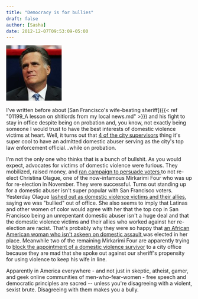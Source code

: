 ```yaml
---
title: "Democracy is for bullies"
draft: false
author: [Sasha]
date: 2012-12-07T09:53:09-05:00
---
```


![](/uploads/2012/12/1508935971-150x150.jpg)

I've written before about [San Francisco's wife-beating sheriff]({{< ref "01199_A lesson on shitlords from my local news.md" >}}) and his fight to stay in office despite being on probation and, you know, not exactly being someone I would trust to have the best interests of domestic violence victims at heart. Well, it turns out that [4 of the city supervisors](http://www.sfgate.com/bayarea/article/Ross-Mirkarimi-to-keep-job-supes-decide-3934169.php) thing it's super cool to have an admitted domestic abuser serving as the city's top law enforcement official...while on probation. 

I'm not the only one who thinks that is a bunch of bullshit. As you would expect, advocates for victims of domestic violence were furious. They mobilized, raised money, and [ran campaign to persuade voters ](http://sanfrancisco.cbslocal.com/2012/11/05/last-minute-attack-ads-put-focus-on-sf-supervisor-race/)to not re-elect Christina Olague, one of the now-infamous Mirkarimi Four who was up for re-election in November. They were successful. Turns out standing up for a domestic abuser isn't super popular with San Francisco voters. Yesterday Olague [lashed out as domestic violence victims and their allies](http://www.sfexaminer.com/local/2012/12/outgoing-supervisor-christina-olague-unleashes-domestic-violence-community), saying we was "bullied" out of office. She also seems to imply that Latinas and other women of color would agree with her that the top cop in San Francisco being an unrepentant domestic abuser isn't a huge deal and that the domestic violence victims and their allies who worked against her re-election are racist. That's probably why they were so happy that [an African American woman who isn't askeen on domestic assault ](http://londonforsupervisor.com/)was elected in her place. Meanwhile two of the remaining Mirkarimi Four are apparently trying to [block the appointment of a domestic violence survivor](http://www.asianweek.com/2012/12/06/domestic-violence-survivor-targeted/) to a city office because they are mad that she spoke out against our sheriff's propensity for using violence to keep his wife in line.

Apparently in America everywhere - and not just in skeptic, atheist, gamer, and geek online communities of men-who-fear-women - free speech and democratic principles are sacred -- unless you're disagreeing with a violent, sexist brute. Disagreeing with them makes you a bully.
